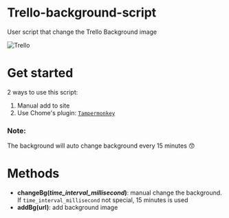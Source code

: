 # Trello-background-script
User script that change the Trello Background image

![Trello](http://i.imgur.com/YurvTin.jpg)

# Get started
2 ways to use this script:

1. Manual add to site
2. Use Chome's plugin: [`Tampermonkey`](http://tampermonkey.net/)

### Note:
The background will auto change background every 15 minutes :kissing_smiling_eyes:

# Methods
- **changeBg(_time_interval_millisecond_)**: manual change the background. If `time_interval_millisecond` not special, 15 minutes is used
- **addBg(url)**: add background image
